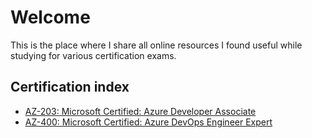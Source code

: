 # Welcome

This is the place where I share all online resources I found useful while studying for various certification exams.

## Certification index

- [AZ-203: Microsoft Certified: Azure Developer Associate](<AZ-203/README.md>)
- [AZ-400: Microsoft Certified: Azure DevOps Engineer Expert](<AZ-400/README.md>)
